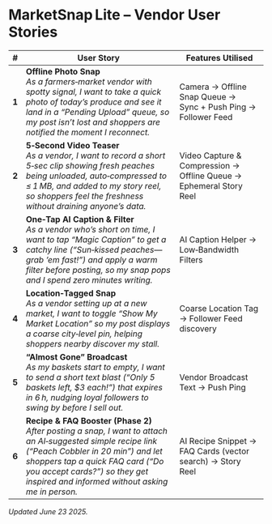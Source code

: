 # MarketSnap Lite – Vendor User Stories

| # | User Story | Features Utilised |
|---|---|---|
| **1** | **Offline Photo Snap**<br>*As a farmers‑market vendor with spotty signal, I want to take a quick photo of today’s produce and see it land in a “Pending Upload” queue, so my post isn’t lost and shoppers are notified the moment I reconnect.* | Camera → Offline Snap Queue → Sync + Push Ping → Follower Feed |
| **2** | **5‑Second Video Teaser**<br>*As a vendor, I want to record a short 5‑sec clip showing fresh peaches being unloaded, auto‑compressed to ≤ 1 MB, and added to my story reel, so shoppers feel the freshness without draining anyone’s data.* | Video Capture & Compression → Offline Queue → Ephemeral Story Reel |
| **3** | **One‑Tap AI Caption & Filter**<br>*As a vendor who’s short on time, I want to tap “Magic Caption” to get a catchy line (“Sun‑kissed peaches—grab ’em fast!”) and apply a warm filter before posting, so my snap pops and I spend zero minutes writing.* | AI Caption Helper → Low‑Bandwidth Filters |
| **4** | **Location‑Tagged Snap**<br>*As a vendor setting up at a new market, I want to toggle “Show My Market Location” so my post displays a coarse city‑level pin, helping shoppers nearby discover my stall.* | Coarse Location Tag → Follower Feed discovery |
| **5** | **“Almost Gone” Broadcast**<br>*As my baskets start to empty, I want to send a short text blast (“Only 5 baskets left, $3 each!”) that expires in 6 h, nudging loyal followers to swing by before I sell out.* | Vendor Broadcast Text → Push Ping |
| **6** | **Recipe & FAQ Booster (Phase 2)**<br>*After posting a snap, I want to attach an AI‑suggested simple recipe link (“Peach Cobbler in 20 min”) and let shoppers tap a quick FAQ card (“Do you accept cards?”) so they get inspired and informed without asking me in person.* | AI Recipe Snippet → FAQ Cards (vector search) → Story Reel |

*Updated June 23 2025.*

